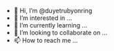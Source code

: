 - 👋 Hi, I’m @duyetrubyonring
- 👀 I’m interested in ...
- 🌱 I’m currently learning ...
- 💞️ I’m looking to collaborate on ...
- 📫 How to reach me ...

<!---
duyetrubyonring/duyetrubyonring is a ✨ special ✨ repository because its `README.md` (this file) appears on your GitHub profile.
You can click the Preview link to take a look at your changes.
--->

